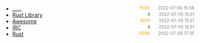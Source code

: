 - [......]()<span style="font-size:.8em;float:right"><span style="color:orange">R100</span><span style="padding-left:2em;color:gray;">2022-07-06 15:58</span></span>
- [Rust Library](lib)<span style="font-size:.8em;float:right"><span style="color:green">A</span><span style="padding-left:2em;color:gray;">2022-07-05 15:51</span></span>
- [Awesome](awesome)<span style="font-size:.8em;float:right"><span style="color:orange">R091</span><span style="padding-left:2em;color:gray;">2022-07-05 15:51</span></span>
- [IRC](Untitled)<span style="font-size:.8em;float:right"><span style="color:green">A</span><span style="padding-left:2em;color:gray;">2022-07-05 15:51</span></span>
- [Rust](rust)<span style="font-size:.8em;float:right"><span style="color:orange">R098</span><span style="padding-left:2em;color:gray;">2022-07-05 17:35</span></span>
